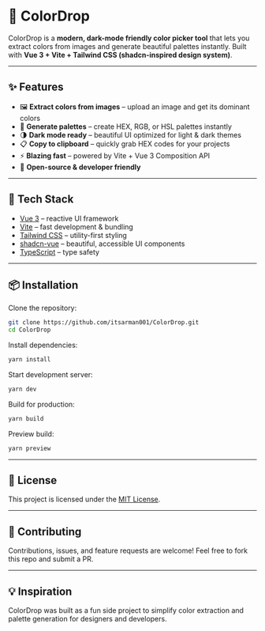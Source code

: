 # 🎨 ColorDrop

ColorDrop is a **modern, dark-mode friendly color picker tool** that lets you extract colors from images and generate beautiful palettes instantly.
Built with **Vue 3 + Vite + Tailwind CSS (shadcn-inspired design system)**.

---

## ✨ Features

* 🖼️ **Extract colors from images** – upload an image and get its dominant colors
* 🎨 **Generate palettes** – create HEX, RGB, or HSL palettes instantly
* 🌗 **Dark mode ready** – beautiful UI optimized for light & dark themes
* 📋 **Copy to clipboard** – quickly grab HEX codes for your projects
* ⚡ **Blazing fast** – powered by Vite + Vue 3 Composition API
* 🔌 **Open-source & developer friendly**

---

## 🚀 Tech Stack

* [Vue 3](https://vuejs.org/) – reactive UI framework
* [Vite](https://vitejs.dev/) – fast development & bundling
* [Tailwind CSS](https://tailwindcss.com/) – utility-first styling
* [shadcn-vue](https://shadcn-vue.com/) – beautiful, accessible UI components
* [TypeScript](https://www.typescriptlang.org/) – type safety

---

## 📦 Installation

Clone the repository:

```bash
git clone https://github.com/itsarman001/ColorDrop.git
cd ColorDrop
```

Install dependencies:

```bash
yarn install
```

Start development server:

```bash
yarn dev
```

Build for production:

```bash
yarn build
```

Preview build:

```bash
yarn preview
```

---

## 📜 License

This project is licensed under the [MIT License](LICENSE).

---

## 🙌 Contributing

Contributions, issues, and feature requests are welcome!
Feel free to fork this repo and submit a PR.

---

## 💡 Inspiration

ColorDrop was built as a fun side project to simplify color extraction and palette generation for designers and developers.
